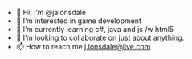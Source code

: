 - 👋 Hi, I’m @jalonsdale
- 👀 I’m interested in game development
- 🌱 I’m currently learning c#, java and js /w html5
- 💞️ I’m looking to collaborate on just about anything.
- 📫 How to reach me j.lonsdale@live.com

<!---
jalonsdale/jalonsdale is a ✨ special ✨ repository because its `README.md` (this file) appears on your GitHub profile.
You can click the Preview link to take a look at your changes.
--->
